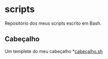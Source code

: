 # scripts
Repositório dos meus scripts escrito em Bash.

## Cabeçalho
Um templete do meu cabeçalho
*[cabeçalho.sh](cabecalho.sh)
